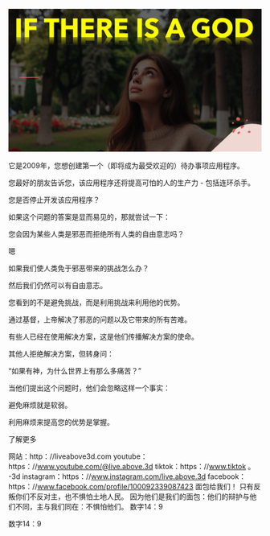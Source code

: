 ![Video cover image](../cover.jpg "cover photo")

它是2009年，您想创建第一个（即将成为最受欢迎的）待办事项应用程序。

您最好的朋友告诉您，该应用程序还将提高可怕的人的生产力 - 包括连环杀手。

您是否停止开发该应用程序？

如果这个问题的答案是显而易见的，那就尝试一下：

您会因为某些人类是邪恶而拒绝所有人类的自由意志吗？

嗯

如果我们使人类免于邪恶带来的挑战怎么办？

然后我们仍然可以有自由意志。

您看到的不是避免挑战，而是利用挑战来利用他的优势。

通过基督，上帝解决了邪恶的问题以及它带来的所有苦难。

有些人已经在使用解决方案，这是他们传播解决方案的使命。

其他人拒绝解决方案，但转身问：

“如果有神，为什么世界上有那么多痛苦？”

当他们提出这个问题时，他们会忽略这样一个事实：

避免麻烦就是软弱。

利用麻烦来提高您的优势是掌握。

了解更多

网站：http：//liveabove3d.com
youtube：https：//www.youtube.com/@live.above.3d
tiktok：https：//www.tiktok 。 -3d
instagram：https：//www.instagram.com/live.above.3d
facebook：https：//www.facebook.com/profile/100092339087423 面包给我们！
只有反叛你们不反对主，也不惧怕土地人民。 因为他们是我们的面包：他们的辩护与他们不同，主与我们同在：不惧怕他们。
数字14：9


数字14：9


